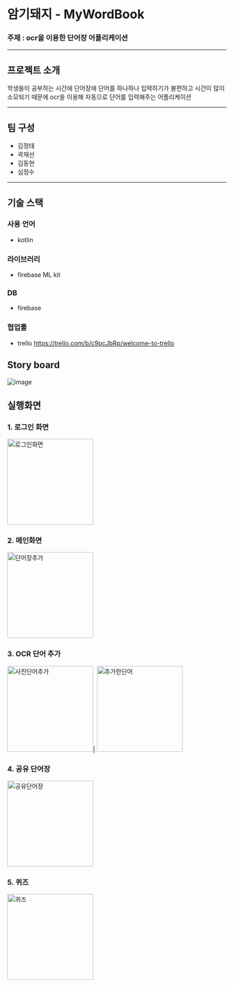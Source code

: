 # 암기돼지 - MyWordBook 
### 주제 : ocr을 이용한 단어장 어플리케이션<br>
<hr>

## 프로젝트 소개
학생들이 공부하는 시간에 단어장에 단어를 하나하나 입력하기가 불편하고 시간이 많이 소모되기 때문에 ocr을 이용해 자동으로 단어를 입력해주는 어플리케이션
<br>
<hr>

## 팀 구성<br>
* 김정태<br>
* 곽재선<br>
* 김동현<br>
* 심정수<br>
<hr>

## 기술 스택<br>
###  사용 언어<br>
* kotlin

### 라이브러리
* firebase ML kit

### DB
* firebase

### 협업툴
* trello <https://trello.com/b/c9pcJbRp/welcome-to-trello>

## Story board
![image](https://user-images.githubusercontent.com/68904961/143393678-f00a7468-adad-4f74-bebe-2c5d0b1d769e.png)
<br>

## 실행화면

### 1. 로그인 화면
<img width="197" alt="로그인화면" src="https://user-images.githubusercontent.com/68904961/143393881-486bcb1f-2c53-463a-9764-00bbb7deba8f.PNG">

### 2. 메인화면
<img width="197" alt="단어장추가" src="https://user-images.githubusercontent.com/68904961/143393909-2d4b0dba-acc8-4926-b963-5b6de4d709b0.PNG">

### 3. OCR 단어 추가
<img width="197" alt="사진단어추가" src="https://user-images.githubusercontent.com/68904961/143393912-874ace6b-1c2b-424c-b393-1cc84a901562.PNG">|
<img width="197" alt="추가한단어" src="https://user-images.githubusercontent.com/68904961/143393914-afd6abcd-779e-46a5-b6b1-739e474333f3.PNG">

### 4. 공유 단어장
<img width="197" alt="공유단어장" src="https://user-images.githubusercontent.com/68904961/143393905-d9037034-4991-4e8e-8fc3-cfa26625a3db.PNG">

### 5. 퀴즈
<img width="197" alt="퀴즈" src="https://user-images.githubusercontent.com/68904961/143393918-7ffa9111-df54-4990-a7b6-d5b1213ac211.PNG">
<br><br>

